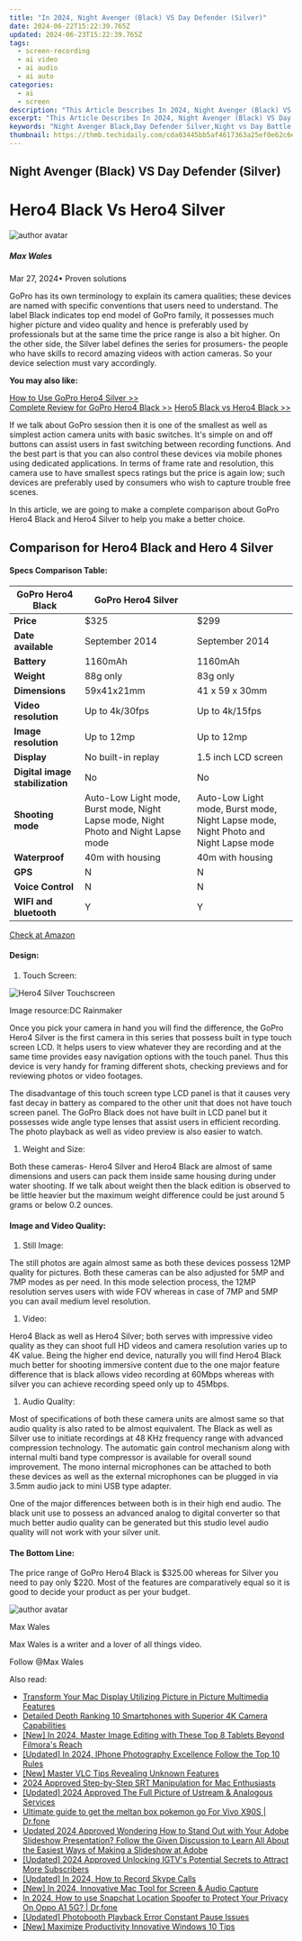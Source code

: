 ```yaml
---
title: "In 2024, Night Avenger (Black) VS Day Defender (Silver)"
date: 2024-06-22T15:22:39.765Z
updated: 2024-06-23T15:22:39.765Z
tags: 
  - screen-recording
  - ai video
  - ai audio
  - ai auto
categories: 
  - ai
  - screen
description: "This Article Describes In 2024, Night Avenger (Black) VS Day Defender (Silver)"
excerpt: "This Article Describes In 2024, Night Avenger (Black) VS Day Defender (Silver)"
keywords: "Night Avenger Black,Day Defender Silver,Night vs Day Battle,Dark Avenger Vs Bright Defender,Midnight Avenger,Dawn Protector,Nocturnal Avenger (Black) VS Diurnal Defender (Silver)"
thumbnail: https://thmb.techidaily.com/cda03445bb5af4617363a25ef0e62c6e1b665fa4bde7d33e5a5fc0aac172c936.jpg
---
```


## Night Avenger (Black) VS Day Defender (Silver)

# Hero4 Black Vs Hero4 Silver

![author avatar](https://images.wondershare.com/filmora/article-images/max-wales-author.jpg)

##### Max Wales

 Mar 27, 2024• Proven solutions

GoPro has its own terminology to explain its camera qualities; these devices are named with specific conventions that users need to understand. The label Black indicates top end model of GoPro family, it possesses much higher picture and video quality and hence is preferably used by professionals but at the same time the price range is also a bit higher. On the other side, the Silver label defines the series for prosumers- the people who have skills to record amazing videos with action cameras. So your device selection must vary accordingly.

**You may also like:**

[How to Use GoPro Hero4 Silver >>](https://tools.techidaily.com/wondershare/filmora/download/)  
[Complete Review for GoPro Hero4 Black >>](https://tools.techidaily.com/wondershare/filmora/download/)
[Hero5 Black vs Hero4 Black >>](https://tools.techidaily.com/wondershare/filmora/download/)

If we talk about GoPro session then it is one of the smallest as well as simplest action camera units with basic switches. It's simple on and off buttons can assist users in fast switching between recording functions. And the best part is that you can also control these devices via mobile phones using dedicated applications. In terms of frame rate and resolution, this camera use to have smallest specs ratings but the price is again low; such devices are preferably used by consumers who wish to capture trouble free scenes.

In this article, we are going to make a complete comparison about GoPro Hero4 Black and Hero4 Silver to help you make a better choice.

## Comparison for Hero4 Black and Hero 4 Silver

#### **Specs Comparison Table:**

| GoPro Hero4 Black               | GoPro Hero4 Silver                                                                  |                                                                                     |
| ------------------------------- | ----------------------------------------------------------------------------------- | ----------------------------------------------------------------------------------- |
| **Price**                       | $325                                                                                | $299                                                                                |
| **Date available**              | September 2014                                                                      | September 2014                                                                      |
| **Battery**                     | 1160mAh                                                                             | 1160mAh                                                                             |
| **Weight**                      | 88g only                                                                            | 83g only                                                                            |
| **Dimensions**                  | 59x41x21mm                                                                          | 41 x 59 x 30mm                                                                      |
| **Video resolution**            | Up to 4k/30fps                                                                      | Up to 4k/15fps                                                                      |
| **Image resolution**            | Up to 12mp                                                                          | Up to 12mp                                                                          |
| **Display**                     | No built-in replay                                                                  | 1.5 inch LCD screen                                                                 |
| **Digital image stabilization** | No                                                                                  | No                                                                                  |
| **Shooting mode**               | Auto-Low Light mode, Burst mode, Night Lapse mode, Night Photo and Night Lapse mode | Auto-Low Light mode, Burst mode, Night Lapse mode, Night Photo and Night Lapse mode |
| **Waterproof**                  | 40m with housing                                                                    | 40m with housing                                                                    |
| **GPS**                         | N                                                                                   | N                                                                                   |
| **Voice Control**               | N                                                                                   | N                                                                                   |
| **WIFI and bluetooth**          | Y                                                                                   | Y                                                                                   |

[Check at Amazon](https://www.amazon.com/gp/product/B00NIYNUF2/ref=as%5Fli%5Ftl?ie=UTF8&tag=vs-flora-20&camp=1789&creative=9325&linkCode=as2&creativeASIN=B00NIYNUF2&linkId=0b3a5114922fbaa3a625417eaf19433b)

#### **Design:**

   1. Touch Screen:

![Hero4 Silver Touchscreen](https://images.wondershare.com/filmora/article-images/hero4-silver-touchscreen.jpg)

Image resource:DC Rainmaker

Once you pick your camera in hand you will find the difference, the GoPro Hero4 Silver is the first camera in this series that possess built in type touch screen LCD. It helps users to view whatever they are recording and at the same time provides easy navigation options with the touch panel. Thus this device is very handy for framing different shots, checking previews and for reviewing photos or video footages.

The disadvantage of this touch screen type LCD panel is that it causes very fast decay in battery as compared to the other unit that does not have touch screen panel. The GoPro Black does not have built in LCD panel but it possesses wide angle type lenses that assist users in efficient recording. The photo playback as well as video preview is also easier to watch.

   1. Weight and Size:

Both these cameras- Hero4 Silver and Hero4 Black are almost of same dimensions and users can pack them inside same housing during under water shooting. If we talk about weight then the black edition is observed to be little heavier but the maximum weight difference could be just around 5 grams or below 0.2 ounces.

#### **Image and Video Quality:**

   1. Still Image:

The still photos are again almost same as both these devices possess 12MP quality for pictures. Both these cameras can be also adjusted for 5MP and 7MP modes as per need. In this mode selection process, the 12MP resolution serves users with wide FOV whereas in case of 7MP and 5MP you can avail medium level resolution.

   1. Video:

Hero4 Black as well as Hero4 Silver; both serves with impressive video quality as they can shoot full HD videos and camera resolution varies up to 4K value. Being the higher end device, naturally you will find Hero4 Black much better for shooting immersive content due to the one major feature difference that is black allows video recording at 60Mbps whereas with silver you can achieve recording speed only up to 45Mbps.

   1. Audio Quality:

Most of specifications of both these camera units are almost same so that audio quality is also rated to be almost equivalent. The Black as well as Silver use to initiate recordings at 48 KHz frequency range with advanced compression technology. The automatic gain control mechanism along with internal multi band type compressor is available for overall sound improvement. The mono internal microphones can be attached to both these devices as well as the external microphones can be plugged in via 3.5mm audio jack to mini USB type adapter.

One of the major differences between both is in their high end audio. The black unit use to possess an advanced analog to digital converter so that much better audio quality can be generated but this studio level audio quality will not work with your silver unit.

#### **The Bottom Line:**

The price range of GoPro Hero4 Black is $325.00 whereas for Silver you need to pay only $220\. Most of the features are comparatively equal so it is good to decide your product as per your budget.

![author avatar](https://images.wondershare.com/filmora/article-images/max-wales-author.jpg)

Max Wales

Max Wales is a writer and a lover of all things video.

Follow @Max Wales


<ins class="adsbygoogle"
     style="display:block"
     data-ad-format="autorelaxed"
     data-ad-client="ca-pub-7571918770474297"
     data-ad-slot="1223367746"></ins>



<ins class="adsbygoogle"
     style="display:block"
     data-ad-client="ca-pub-7571918770474297"
     data-ad-slot="8358498916"
     data-ad-format="auto"
     data-full-width-responsive="true"></ins>


<span class="atpl-alsoreadstyle">Also read:</span>
<div><ul>
<li><a href="https://fox-glue.techidaily.com/transform-your-mac-display-utilizing-picture-in-picture-multimedia-features/"><u>Transform Your Mac Display  Utilizing Picture in Picture Multimedia Features</u></a></li>
<li><a href="https://fox-glue.techidaily.com/detailed-depth-ranking-10-smartphones-with-superior-4k-camera-capabilities/"><u>Detailed Depth  Ranking 10 Smartphones with Superior 4K Camera Capabilities</u></a></li>
<li><a href="https://fox-glue.techidaily.com/new-in-2024-master-image-editing-with-these-top-8-tablets-beyond-filmoras-reach/"><u>[New] In 2024, Master Image Editing with These Top 8 Tablets  Beyond Filmora's Reach</u></a></li>
<li><a href="https://fox-glue.techidaily.com/updated-in-2024-iphone-photography-excellence-follow-the-top-10-rules/"><u>[Updated] In 2024, IPhone Photography Excellence  Follow the Top 10 Rules</u></a></li>
<li><a href="https://fox-glue.techidaily.com/new-master-vlc-tips-revealing-unknown-features/"><u>[New] Master VLC Tips  Revealing Unknown Features</u></a></li>
<li><a href="https://fox-glue.techidaily.com/2024-approved-step-by-step-srt-manipulation-for-mac-enthusiasts/"><u>2024 Approved  Step-by-Step SRT Manipulation for Mac Enthusiasts</u></a></li>
<li><a href="https://fox-glue.techidaily.com/updated-2024-approved-the-full-picture-of-ustream-and-analogous-services/"><u>[Updated] 2024 Approved  The Full Picture of Ustream & Analogous Services</u></a></li>
<li><a href="https://change-location.techidaily.com/ultimate-guide-to-get-the-meltan-box-pokemon-go-for-vivo-x90s-drfone-by-drfone-virtual-android/"><u>Ultimate guide to get the meltan box pokemon go For Vivo X90S | Dr.fone</u></a></li>
<li><a href="https://ai-video-editing.techidaily.com/updated-2024-approved-wondering-how-to-stand-out-with-your-adobe-slideshow-presentation-follow-the-given-discussion-to-learn-all-about-the-easiest-ways-of-m/"><u>Updated 2024 Approved Wondering How to Stand Out with Your Adobe Slideshow Presentation? Follow the Given Discussion to Learn All About the Easiest Ways of Making a Slideshow at Adobe</u></a></li>
<li><a href="https://instagram-video-files.techidaily.com/updated-2024-approved-unlocking-igtvs-potential-secrets-to-attract-more-subscribers/"><u>[Updated] 2024 Approved  Unlocking IGTV's Potential  Secrets to Attract More Subscribers</u></a></li>
<li><a href="https://screen-sharing-recording.techidaily.com/updated-in-2024-how-to-record-skype-calls/"><u>[Updated] In 2024, How to Record Skype Calls</u></a></li>
<li><a href="https://desktop-recording.techidaily.com/new-in-2024-innovative-mac-tool-for-screen-and-audio-capture/"><u>[New] In 2024, Innovative Mac Tool for Screen & Audio Capture</u></a></li>
<li><a href="https://phone-solutions.techidaily.com/in-2024-how-to-use-snapchat-location-spoofer-to-protect-your-privacy-on-oppo-a1-5g-drfone-by-drfone-virtual-android/"><u>In 2024, How to use Snapchat Location Spoofer to Protect Your Privacy On Oppo A1 5G? | Dr.fone</u></a></li>
<li><a href="https://extra-guidance.techidaily.com/updated-photobooth-playback-error-constant-pause-issues/"><u>[Updated] Photobooth Playback Error  Constant Pause Issues</u></a></li>
<li><a href="https://extra-guidance.techidaily.com/new-maximize-productivity-innovative-windows-10-tips/"><u>[New] Maximize Productivity  Innovative Windows 10 Tips</u></a></li>
</ul></div>
